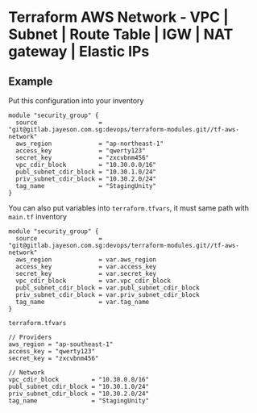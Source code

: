 # Terraform AWS Network - VPC | Subnet | Route Table | IGW | NAT gateway | Elastic IPs


## Example
Put this configuration into your inventory

```
module "security_group" {
  source                 = "git@gitlab.jayeson.com.sg:devops/terraform-modules.git//tf-aws-network"
  aws_region             = "ap-northeast-1"
  access_key             = "qwerty123"
  secret_key             = "zxcvbnm456"
  vpc_cdir_block         = "10.30.0.0/16"
  publ_subnet_cdir_block = "10.30.1.0/24"
  priv_subnet_cdir_block = "10.30.2.0/24"
  tag_name               = "StagingUnity"
}
```

You can also put variables into `terraform.tfvars`, it must same path with `main.tf` inventory

```
module "security_group" {
  source                 = "git@gitlab.jayeson.com.sg:devops/terraform-modules.git//tf-aws-network"
  aws_region             = var.aws_region
  access_key             = var.access_key
  secret_key             = var.secret_key
  vpc_cdir_block         = var.vpc_cdir_block
  publ_subnet_cdir_block = var.publ_subnet_cdir_block
  priv_subnet_cdir_block = var.priv_subnet_cdir_block
  tag_name               = var.tag_name
}
```

`terraform.tfvars`

```
// Providers
aws_region = "ap-southeast-1"
access_key = "qwerty123"
secret_key = "zxcvbnm456"

// Network
vpc_cdir_block         = "10.30.0.0/16"
publ_subnet_cdir_block = "10.30.1.0/24"
priv_subnet_cdir_block = "10.30.2.0/24"
tag_name               = "StagingUnity"
```